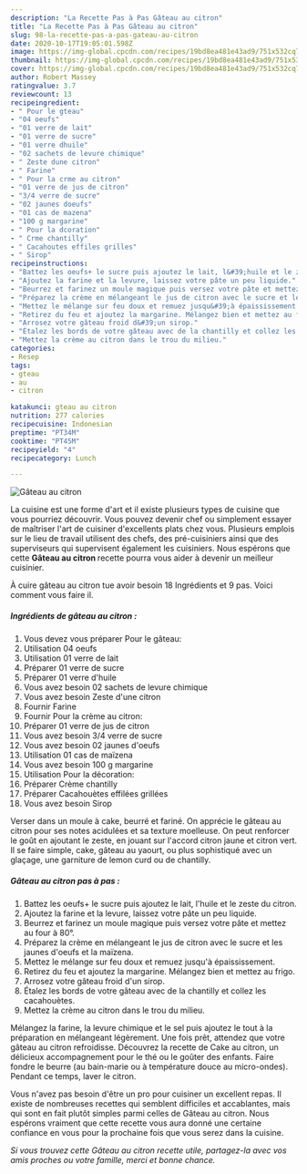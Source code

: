 ```yaml
---
description: "La Recette Pas à Pas Gâteau au citron"
title: "La Recette Pas à Pas Gâteau au citron"
slug: 98-la-recette-pas-a-pas-gateau-au-citron
date: 2020-10-17T19:05:01.598Z
image: https://img-global.cpcdn.com/recipes/19bd8ea481e43ad9/751x532cq70/gateau-au-citron-photo-principale-de-la-recette.jpg
thumbnail: https://img-global.cpcdn.com/recipes/19bd8ea481e43ad9/751x532cq70/gateau-au-citron-photo-principale-de-la-recette.jpg
cover: https://img-global.cpcdn.com/recipes/19bd8ea481e43ad9/751x532cq70/gateau-au-citron-photo-principale-de-la-recette.jpg
author: Robert Massey
ratingvalue: 3.7
reviewcount: 13
recipeingredient:
- " Pour le gteau"
- "04 oeufs"
- "01 verre de lait"
- "01 verre de sucre"
- "01 verre dhuile"
- "02 sachets de levure chimique"
- " Zeste dune citron"
- " Farine"
- " Pour la crme au citron"
- "01 verre de jus de citron"
- "3/4 verre de sucre"
- "02 jaunes doeufs"
- "01 cas de mazena"
- "100 g margarine"
- " Pour la dcoration"
- " Crme chantilly"
- " Cacahoutes effiles grilles"
- " Sirop"
recipeinstructions:
- "Battez les oeufs+ le sucre puis ajoutez le lait, l&#39;huile et le zeste du citron."
- "Ajoutez la farine et la levure, laissez votre pâte un peu liquide."
- "Beurrez et farinez un moule magique puis versez votre pâte et mettez au four à 80°."
- "Préparez la crème en mélangeant le jus de citron avec le sucre et les jaunes d&#39;oeufs et la maïzena."
- "Mettez le mélange sur feu doux et remuez jusqu&#39;à épaississement."
- "Retirez du feu et ajoutez la margarine. Mélangez bien et mettez au frigo."
- "Arrosez votre gâteau froid d&#39;un sirop."
- "Étalez les bords de votre gâteau avec de la chantilly et collez les cacahouètes."
- "Mettez la crème au citron dans le trou du milieu."
categories:
- Resep
tags:
- gteau
- au
- citron

katakunci: gteau au citron 
nutrition: 277 calories
recipecuisine: Indonesian
preptime: "PT34M"
cooktime: "PT45M"
recipeyield: "4"
recipecategory: Lunch

---
```



![Gâteau au citron](https://img-global.cpcdn.com/recipes/19bd8ea481e43ad9/751x532cq70/gateau-au-citron-photo-principale-de-la-recette.jpg)

La cuisine est une forme d'art et il existe plusieurs types de cuisine que vous pourriez découvrir. Vous pouvez devenir chef ou simplement essayer de maîtriser l'art de cuisiner d'excellents plats chez vous. Plusieurs emplois sur le lieu de travail utilisent des chefs, des pré-cuisiniers ainsi que des superviseurs qui supervisent également les cuisiniers. Nous espérons que cette <strong> Gâteau au citron </strong> recette pourra vous aider à devenir un meilleur cuisinier.

<!--inarticleads1-->

À cuire gâteau au citron tue avoir besoin 18 Ingrédients et 9 pas. Voici comment vous faire il.

##### Ingrédients de gâteau au citron :

1. Vous devez vous préparer  Pour le gâteau:
1. Utilisation 04 oeufs
1. Utilisation 01 verre de lait
1. Préparer 01 verre de sucre
1. Préparer 01 verre d&#39;huile
1. Vous avez besoin 02 sachets de levure chimique
1. Vous avez besoin  Zeste d&#39;une citron
1. Fournir  Farine
1. Fournir  Pour la crème au citron:
1. Préparer 01 verre de jus de citron
1. Vous avez besoin 3/4 verre de sucre
1. Vous avez besoin 02 jaunes d&#39;oeufs
1. Utilisation 01 cas de maïzena
1. Vous avez besoin 100 g margarine
1. Utilisation  Pour la décoration:
1. Préparer  Crème chantilly
1. Préparer  Cacahouètes effilées grillées
1. Vous avez besoin  Sirop


Verser dans un moule à cake, beurré et fariné. On apprécie le gâteau au citron pour ses notes acidulées et sa texture moelleuse. On peut renforcer le goût en ajoutant le zeste, en jouant sur l&#39;accord citron jaune et citron vert. Il se faire simple, cake, gâteau au yaourt, ou plus sophistiqué avec un glaçage, une garniture de lemon curd ou de chantilly. 

<!--inarticleads2-->

##### Gâteau au citron pas à pas :

1. Battez les oeufs+ le sucre puis ajoutez le lait, l&#39;huile et le zeste du citron.
1. Ajoutez la farine et la levure, laissez votre pâte un peu liquide.
1. Beurrez et farinez un moule magique puis versez votre pâte et mettez au four à 80°.
1. Préparez la crème en mélangeant le jus de citron avec le sucre et les jaunes d&#39;oeufs et la maïzena.
1. Mettez le mélange sur feu doux et remuez jusqu&#39;à épaississement.
1. Retirez du feu et ajoutez la margarine. Mélangez bien et mettez au frigo.
1. Arrosez votre gâteau froid d&#39;un sirop.
1. Étalez les bords de votre gâteau avec de la chantilly et collez les cacahouètes.
1. Mettez la crème au citron dans le trou du milieu.


Mélangez la farine, la levure chimique et le sel puis ajoutez le tout à la préparation en mélangeant légèrement. Une fois prêt, attendez que votre gâteau au citron refroidisse. Découvrez la recette de Cake au citron, un délicieux accompagnement pour le thé ou le goûter des enfants. Faire fondre le beurre (au bain-marie ou à température douce au micro-ondes). Pendant ce temps, laver le citron. 

<!--inarticleads1-->

<p>
Vous n'avez pas besoin d'être un pro pour cuisiner un excellent repas. Il existe de nombreuses recettes qui semblent difficiles et accablantes, mais qui sont en fait plutôt simples parmi celles de Gâteau au citron. Nous espérons vraiment que cette recette vous aura donné une certaine confiance en vous pour la prochaine fois que vous serez dans la cuisine.
</p>

<p>
<i>Si vous trouvez cette Gâteau au citron recette utile, partagez-la avec vos amis proches ou votre famille, merci et bonne chance.</i>
</p>

